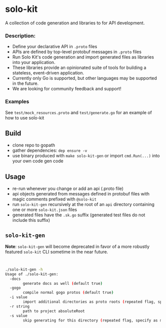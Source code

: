 # solo-kit 
A collection of code generation and libraries to for API development.

### Description:
- Define your declarative API in `.proto` files
- APIs are defined by top-level protobuf messages in `.proto` files
- Run Solo Kit's code generation and import generated files as libraries into your application. 
- These libraries provide an opinionated suite of tools for building a stateless, event-driven application.
- Currently only Go is supported, but other languages may be supported in the future.
- We are looking for community feedback and support!

### Examples
See `test/mock_resources.proto` and `test/generate.go` for an example of how to use solo-kit

## Build
- clone repo to gopath 
- gather dependencies: `dep ensure -v`
- use binary produced with `make solo-kit-gen` or import `cmd.Run(...)` into your own code gen code 

## Usage
- re-run whenever you change or add an api (.proto file)
- api objects generated from messages defined in protobuf files with magic comments prefixed with `@solo-kit`
- run `solo-kit-gen` recursively at the root of an `api` directory containing one or more `solo-kit.json` files
- generated files have the `.sk.go` suffix (generated test files do not include this suffix)

## `solo-kit-gen`

**Note**: `solo-kit-gen` will become deprecated in favor of a more robustly featured `solo-kit` CLI 
sometime in the near future.
```bash


./solo-kit-gen -h
Usage of ./solo-kit-gen:
  -docs
        generate docs as well (default true)
  -gogo
        compile normal gogo protos (default true)
  -i value
        import additional directories as proto roots (repeated flag, specify as many times as desired)
  -r string
        path to project absoluteRoot
  -s value
        skip generating for this directory (repeated flag, specify as many times as desired)

```
